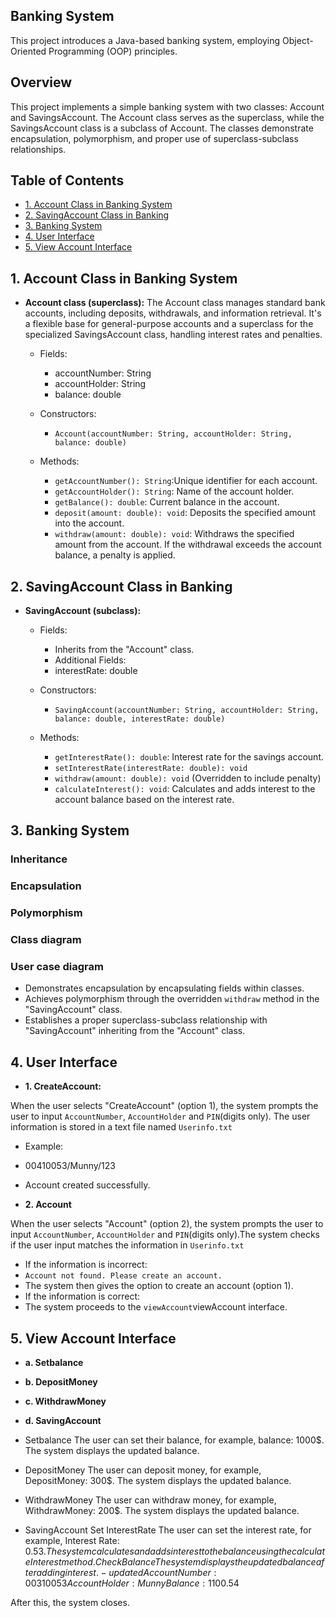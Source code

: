 ## Banking System
This project introduces a Java-based banking system, employing Object-Oriented Programming (OOP) principles. 

## Overview

This project implements a simple banking system with two classes: Account and SavingsAccount. The Account class serves as the superclass, while the SavingsAccount class is a subclass of Account. The classes demonstrate encapsulation, polymorphism, and proper use of superclass-subclass relationships.

## Table of Contents

- [1. Account Class in Banking System](#AccountClassinBankingSystem)
- [2. SavingAccount Class in Banking](#SavingAccountClassinBanking)
- [3. Banking System](#BankingSystem)
- [4. User Interface](#UserInterface)
- [5. View Account Interface](#ViewAccountInterface)
## 1. Account Class in Banking System

- **Account class (superclass):**
The Account class manages standard bank accounts, including deposits, withdrawals, and information retrieval. It's a flexible base for general-purpose accounts and a superclass for the specialized SavingsAccount class, handling interest rates and penalties.

  - Fields:
    - accountNumber: String
    - accountHolder: String
    - balance: double

  - Constructors:
    - `Account(accountNumber: String, accountHolder: String, balance: double)`

  - Methods:
    - `getAccountNumber(): String`:Unique identifier for each account.
    - `getAccountHolder(): String`: Name of the account holder.
    - `getBalance(): double`: Current balance in the account.
    - `deposit(amount: double): void`: Deposits the specified amount into the account.
    - `withdraw(amount: double): void`: Withdraws the specified amount from the account. If the withdrawal exceeds the account balance, a penalty is applied.
## 2. SavingAccount Class in Banking

- **SavingAccount (subclass):**
  - Fields:
    - Inherits from the "Account" class.
    - Additional Fields:
    - interestRate: double

  - Constructors:
    - `SavingAccount(accountNumber: String, accountHolder: String, balance: double, interestRate: double)`

  - Methods:
    - `getInterestRate(): double`: Interest rate for the savings account.
    - `setInterestRate(interestRate: double): void`
    - `withdraw(amount: double): void` (Overridden to include penalty)
    - `calculateInterest(): void`: Calculates and adds interest to the account balance based on the interest rate.

## 3. Banking System
### Inheritance
### Encapsulation
### Polymorphism
### Class diagram
### User case diagram

- Demonstrates encapsulation by encapsulating fields within classes.
- Achieves polymorphism through the overridden `withdraw` method in the "SavingAccount" class.
- Establishes a proper superclass-subclass relationship with "SavingAccount" inheriting from the "Account" class.
  
## 4. User Interface
- **1. CreateAccount:**

When the user selects "CreateAccount" (option 1), the system prompts the user to input `AccountNumber`, `AccountHolder` and `PIN`(digits only). The user information is stored in a text file named `Userinfo.txt` 
- Example:
- 00410053/Munny/123
- Account created successfully.

- **2. Account**

When the user selects "Account" (option 2), the system prompts the user to input `AccountNumber`, `AccountHolder` and `PIN`(digits only).The system checks if the user input matches the information in `Userinfo.txt`

- If the information is incorrect:
 - `Account not found. Please create an account.`
- The system then gives the option to create an account (option 1).
- If the information is correct:
 - The system proceeds to the `viewAccount`viewAccount interface.

## 5. View Account Interface
- **a. Setbalance**
- **b. DepositMoney**
- **c. WithdrawMoney**
- **d. SavingAccount**


- Setbalance
    The user can set their balance, for example, balance: 1000$. The system displays the updated balance.

- DepositMoney
    The user can deposit money, for example, DepositMoney: 300$. The system displays the updated balance.

- WithdrawMoney
    The user can withdraw money, for example, WithdrawMoney: 200$. The system displays the updated balance.

- SavingAccount
        Set InterestRate
        The user can set the interest rate, for example, Interest Rate: 0.53$. The system calculates and adds interest to the balance using the calculateInterest method.
        Check Balance
        The system displays the updated balance after adding interest.
-updated
    AccountNumber: 00310053
    AccountHolder: Munny
    Balance: 1100.54$

After this, the system closes.






